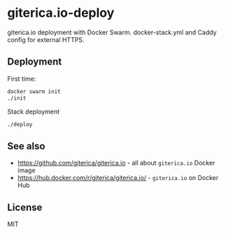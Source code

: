 giterica.io-deploy
==================

giterica.io deployment with Docker Swarm. docker-stack.yml and Caddy config for external HTTPS. 

Deployment
----------

First time:

```bash
docker swarm init
./init
```

Stack deployment

```bash
./deploy
```

See also
--------

* <https://github.com/giterica/giterica.io> - all about ``giterica.io`` Docker image
* <https://hub.docker.com/r/giterica/giterica.io/> - ``giterica.io`` on Docker Hub

License
-------

MIT